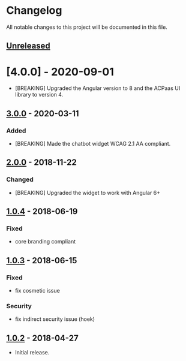 # Changelog

All notable changes to this project will be documented in this file.

## [Unreleased]

<!--
"### Added" for new features.
"### Changed" for changes in existing functionality.
"### Deprecated" for soon-to-be removed features.
"### Removed" for now removed features.
"### Fixed" for any bug fixes.
"### Security" in case of vulnerabilities.
-->
# [4.0.0] - 2020-09-01

- [BREAKING] Upgraded the Angular version to 8 and the ACPaas UI library to version 4.

## [3.0.0] - 2020-03-11

### Added

- [BREAKING] Made the chatbot widget WCAG 2.1 AA compliant.

## [2.0.0] - 2018-11-22

### Changed

- [BREAKING] Upgraded the widget to work with Angular 6+

## [1.0.4] - 2018-06-19

### Fixed

- core branding compliant

## [1.0.3] - 2018-06-15

### Fixed

- fix cosmetic issue

### Security

- fix indirect security issue (hoek)

## [1.0.2] - 2018-04-27

- Initial release.

[Unreleased]: https://github.com/digipolisantwerp/contact-picker_widget_angular/compare/v3.0.0...HEAD
[3.0.0]: https://github.com/digipolisantwerp/contact-picker_widget_angular/compare/v2.0.0...v3.0.0
[2.0.0]: https://github.com/digipolisantwerp/contact-picker_widget_angular/compare/v1.0.4...v2.0.0
[1.0.4]: https://github.com/digipolisantwerp/contact-picker_widget_angular/compare/v1.0.3...v1.0.4
[1.0.3]: https://github.com/digipolisantwerp/contact-picker_widget_angular/compare/v1.0.2...v1.0.3
[1.0.2]: https://github.com/digipolisantwerp/contact-picker_widget_angular/compare/v0.0.1...v1.0.2
